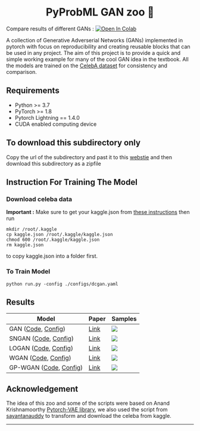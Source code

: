 <h1 align="center">
  <b>PyProbML GAN zoo 🐅 </b><br>
</h1>

Compare results of different GANs : <a href="https://colab.research.google.com/github/probml/pyprobml/blob/master/scripts/gan/compare_results.ipynb" target="_parent"><img src="https://colab.research.google.com/assets/colab-badge.svg" alt="Open In Colab"/></a>


A collection of Generative Adverserial Networks (GANs) implemented in pytorch with focus on reproducibility and creating reusable blocks that can be used in any project. The aim of this project is to provide
a quick and simple working example for many of the cool GAN idea in the textbook. All the models are trained on the [CelebA dataset](http://mmlab.ie.cuhk.edu.hk/projects/CelebA.html)
for consistency and comparison. 

## Requirements
- Python >= 3.7
- PyTorch >= 1.8
- Pytorch Lightning  == 1.4.0
- CUDA enabled computing device

## To download this subdirectory only 

Copy the url of the subdirectory and past it to this [webstie](https://download-directory.github.io) and then download this subdirectory as a zipfile

## Instruction For Training The Model

### Download celeba data

**Important :** Make sure to get your kaggle.json from [these instructions](https://github.com/Kaggle/kaggle-api#api-credentials) then run 

```
mkdir /root/.kaggle 
cp kaggle.json /root/.kaggle/kaggle.json
chmod 600 /root/.kaggle/kaggle.json
rm kaggle.json
```

to copy kaggle.json into a folder first. 

### To Train Model

```
python run.py -config ./configs/dcgan.yaml
```
## Results

| Model                                                                  | Paper                                            | Samples |
|------------------------------------------------------------------------|--------------------------------------------------|---------|
| GAN ([Code][dcgan_code], [Config][dcgan_config])                       |[Link](https://arxiv.org/abs/1406.2661)           |  ![][1] |
| SNGAN ([Code][sngan_code], [Config][sngan_config])                     |[Link](https://arxiv.org/abs/1802.05957)          |  ![][2] |
| LOGAN ([Code][logan_code], [Config][logan_config])                     |[Link](https://arxiv.org/abs/1912.00953)          |  ![][3] |
| WGAN ([Code][wgan_code], [Config][wgan_config])                        |[Link](https://arxiv.org/abs/1701.07875)          |  ![][4] |
| GP-WGAN   ([Code][gp_wgan_code], [Config][gp_wgan_config])             |[Link](https://arxiv.org/pdf/1704.00028.pdf)      |  ![][5] |


## Acknowledgement

The idea of this zoo and some of the scripts were based on Anand Krishnamoorthy [Pytorch-VAE library](https://github.com/AntixK/PyTorch-VAE), we also used the script from [sayantanauddy](https://github.com/sayantanauddy/vae_lightning) to transform and download the celeba from kaggle. 

-----------

[dcgan_code]: https://raw.githubusercontent.com/probml/pyprobml/master/scripts/gan/models/dcgan.py
[gp_wgan_code]: https://raw.githubusercontent.com/probml/pyprobml/master/scripts/gan/models/gp_wgan.py
[logan_code]: https://raw.githubusercontent.com/probml/pyprobml/master/scripts/gan/models/logan.py
[sngan_code]: https://raw.githubusercontent.com/probml/pyprobml/master/scripts/gan/models/sngan.py
[wgan_code]: https://github.com/probml/pyprobml/blob/master/scripts/gan/models/wgan.py

[dcgan_config]: https://github.com/probml/pyprobml/blob/master/scripts/gan/configs/dcgan.yaml
[gp_wgan_config]: https://github.com/probml/pyprobml/blob/master/scripts/gan/configs/gp_wgan.yaml
[logan_config]: https://github.com/probml/pyprobml/blob/master/scripts/gan/configs/logan.yaml
[sngan_config]: https://github.com/probml/pyprobml/blob/master/scripts/gan/configs/sngan.yaml
[wgan_config]: https://github.com/probml/pyprobml/blob/master/scripts/gan/configs/wgan.yaml

[1]: https://github.com/probml/pyprobml/blob/master/scripts/gan/assets/dcgan.png
[2]: https://github.com/probml/pyprobml/blob/master/scripts/gan/assets/logan.png
[3]: https://github.com/probml/pyprobml/blob/master/scripts/gan/assets/sngan.png
[4]: https://github.com/probml/pyprobml/blob/master/scripts/gan/assets/wgan.png
[5]: https://github.com/probml/pyprobml/blob/master/scripts/gan/assets/gp_wgan.png
